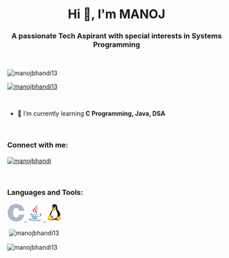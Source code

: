 <h1 align="center">Hi 👋, I'm MANOJ</h1>
<h3 align="center">A passionate Tech Aspirant with special interests in Systems Programming</h3>
<br>
<p align="left"> <img src="https://komarev.com/ghpvc/?username=manojbhandi13&label=Profile%20views&color=0e75b6&style=flat" alt="manojbhandi13" /> </p>

<p align="left"> <a href="https://github.com/ryo-ma/github-profile-trophy"><img src="https://github-profile-trophy.vercel.app/?username=manojbhandi13" alt="manojbhandi13" /></a> </p>
<br>

- 🌱 I’m currently learning **C Programming, Java, DSA**
<br>

<h3 align="left">Connect with me:</h3>
<p align="left">
<a href="https://linkedin.com/in/manojbhandi" target="blank"><img align="center" src="https://raw.githubusercontent.com/rahuldkjain/github-profile-readme-generator/master/src/images/icons/Social/linked-in-alt.svg" alt="manojbhandi" height="30" width="40" /></a>
</p>
<br>

<h3 align="left">Languages and Tools:</h3>
<p align="left"> <a href="https://www.cprogramming.com/" target="_blank" rel="noreferrer"> <img src="https://raw.githubusercontent.com/devicons/devicon/master/icons/c/c-original.svg" alt="c" width="40" height="40"/> </a> <a href="https://www.java.com" target="_blank" rel="noreferrer"> <img src="https://raw.githubusercontent.com/devicons/devicon/master/icons/java/java-original.svg" alt="java" width="40" height="40"/> </a> <a href="https://www.linux.org/" target="_blank" rel="noreferrer"> <img src="https://raw.githubusercontent.com/devicons/devicon/master/icons/linux/linux-original.svg" alt="linux" width="40" height="40"/> </a> </p>

<p>&nbsp;<img align="center" src="https://github-readme-stats.vercel.app/api?username=manojbhandi13&show_icons=true&locale=en" alt="manojbhandi13" /></p>

<p><img align="center" src="https://github-readme-streak-stats.herokuapp.com/?user=manojbhandi13&" alt="manojbhandi13" /></p>
